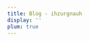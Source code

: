 ```yaml
---
title: Blog - ihzurgnauh
display: ''
plum: true
---
```


<SubNav />

<ListPosts only-date type="blog" />
